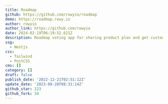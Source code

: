 ```yaml
---
title: Roadmap
github: https://github.com/rowyio/roadmap
demo: https://roadmap.rowy.io
author: rowyio
author_link: https://github.com/rowyio
date: 2024-02-19T06:19:52.621Z
description: Roadmap voting app for sharing product plan and get customer feedback.
ssg:
  - Nextjs
css:
  - Tailwind
  - PostCSS
cms: []
category: []
draft: false
publish_date: '2022-12-21T02:51:12Z'
update_date: '2023-08-28T08:31:14Z'
github_star: 223
github_fork: 34
---
```

